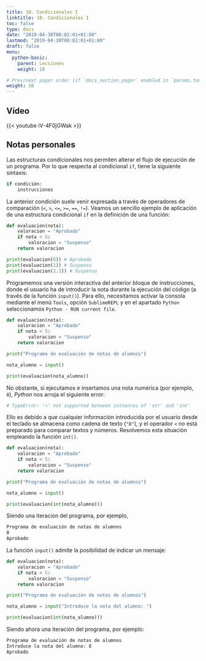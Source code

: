 ```yaml
---
title: 10. Condicionales I
linktitle: 10. Condicionales I
toc: false
type: docs
date: "2019-04-30T00:02:01+01:00"
lastmod: "2019-04-30T00:02:01+01:00"
draft: false
menu:
  python-basic:
    parent: Lecciones
    weight: 10

# Prev/next pager order (if `docs_section_pager` enabled in `params.toml`)
weight: 10
---
```


## Vídeo

{{< youtube iV-4F0jGWak >}}

## Notas personales

Las estructuras condicionales nos permiten alterar el flujo de ejecución de un programa. Por lo que respecta al condicional `if`, tiene la siguiente sintaxis:

```python
if condición:
    instrucciones
```

La anterior condición suele venir expresada a través de operadores de comparación (`<`, `>`, `<=`, `>=`, `==`, `!=`). Veamos un sencillo ejemplo de aplicación de una estructura condicional `if` en la definición de una función:

```python
def evaluacion(nota):
    valoracion = "Aprobado"
    if nota < 5:
        valoracion = "Suspenso"
    return valoracion

print(evaluacion(6)) # Aprobado
print(evaluacion(1)) # Suspenso
print(evaluacion(2.1)) # Suspenso
```

Programemos una versión interactiva del anterior bloque de instrucciones, donde el usuario ha de introducir la nota durante la ejecución del código (a través de la función `input()`). Para ello, necesitamos activar la consola mediante el menú `Tools`, opción `SublimeREPL` y en el apartado `Python` seleccionamos `Python - RUN current file`.

```python
def evaluacion(nota):
    valoracion = "Aprobado"
    if nota < 5:
        valoracion = "Suspenso"
    return valoracion

print("Programa de evaluación de notas de alumnos")

nota_alumno = input()

print(evaluacion(nota_alumno))
```

No obstante, si ejecutamos e insertamos una nota numérica (por ejemplo, `8`), *Python* nos arroja el siguiente error:

```python
# TypeError: '<' not supported between instances of 'str' and 'int'
```

Ello es debido a que cualquier información introducida por el usuario desde el teclado se almacena como cadena de texto (`"8"`), y el operador `<` no está preparado para comparar textos y números. Resolvemos esta situación empleando la función `int()`.

```python
def evaluacion(nota):
    valoracion = "Aprobado"
    if nota < 5:
        valoracion = "Suspenso"
    return valoracion

print("Programa de evaluación de notas de alumnos")

nota_alumno = input()

print(evaluacion(int(nota_alumno)))
```

Siendo una iteración del programa, por ejemplo, 

```bash
Programa de evaluación de notas de alumnos
8
Aprobado
```

La función `input()` admite la posibilidad de indicar un mensaje:

```python
def evaluacion(nota):
    valoracion = "Aprobado"
    if nota < 5:
        valoracion = "Suspenso"
    return valoracion

print("Programa de evaluación de notas de alumnos")

nota_alumno = input("Introduce la nota del alumno: ")

print(evaluacion(int(nota_alumno)))
```

Siendo ahora una iteración del programa, por ejemplo:

```bash
Programa de evaluación de notas de alumnos
Introduce la nota del alumno: 8
Aprobado
```

